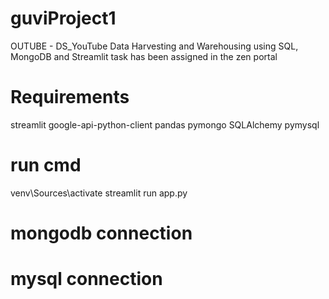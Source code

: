 # guviProject1
OUTUBE - DS_YouTube Data Harvesting and Warehousing using SQL, MongoDB and Streamlit task has been assigned in the zen portal

# Requirements 
streamlit
google-api-python-client
pandas
pymongo
SQLAlchemy
pymysql

# run cmd
  venv\Sources\activate
  streamlit run app.py

# mongodb connection
# mysql connection
